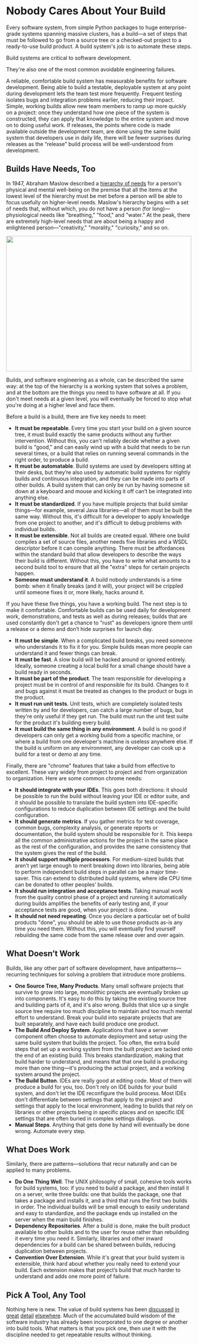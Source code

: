 # Nobody Cares About Your Build

Every software system, from simple Python packages to huge enterprise-grade
systems spanning massive clusters, has a build—a set of steps that must be
followed to go from a source tree or a checked-out project to a ready-to-use
build product. A build system's job is to automate these steps.

Build systems are critical to software development.

They're also one of the most common avoidable engineering failures.

A reliable, comfortable build system has measurable benefits for software
development. Being able to build a testable, deployable system at any point
during development lets the team test more frequently. Frequent testing
isolates bugs and integration problems earlier, reducing their impact. Simple,
working builds allow new team members to ramp up more quickly on a project:
once they understand how one piece of the system is constructed, they can
apply that knowledge to the entire system and move on to doing useful work. If
releases, the points where code is made available outside the development
team, are done using the same build system that developers use in daily life,
there will be fewer surprises during releases as the “release” build process
will be well-understood from development.

## Builds Have Needs, Too

In 1947, Abraham Maslow described a [hierarchy of
needs](http://en.wikipedia.org/wiki/Maslow's_hierarchy_of_needs) for a
person's physical and mental well-being on the premise that all the items at
the lowest level of the hierarchy must be met before a person will be able to
focus usefully on higher-level needs. Maslow's hierarchy begins with a set of
needs that, without which, you do not have a person (for long)—physiological
needs like "breathing," "food," and "water." At the peak, there are extremely
high-level needs that are about being a happy and enlightened
person—"creativity," "morality," "curiosity," and so on.

<a
href="http://codex.grimoire.ca/wp-content/uploads/2008/09/buildifesto-pyramid.png"><img
src="http://codex.grimoire.ca/wp-content/uploads/2008/09/buildifesto-pyramid.png"
alt="" title="The Pyramid" width="500" height="365" class="aligncenter
size-full wp-image-4" /></a>

Builds, and software engineering as a whole, can be described the same way: at
the top of the hierarchy is a working system that solves a problem, and at the
bottom are the things you need to have software at all. If you don't meet
needs at a given level, you will eventually be forced to stop what you're
doing at a higher level and face them.

Before a build is a build, there are five key needs to meet:

* **It must be repeatable**. Every time you start your build on a given source
  tree, it must build exactly the same products without any further
  intervention. Without this, you can't reliably decide whether a given build
  is "good," and can easily wind up with a build that needs to be run several
  times, or a build that relies on running several commands in the right
  order, to produce a build.
* **It must be automatable**. Build systems are used by developers sitting at
  their desks, but they’re also used by automatic build systems for nightly
  builds and continuous integration, and they can be made into parts of other
  builds. A build system that can only be run by having someone sit down at a
  keyboard and mouse and kicking it off can’t be integrated into anything
  else.
* **It must be standardized**. If you have multiple projects that build
  similar things—for example, several Java libraries—all of them must be built
  the same way. Without this, it's difficult for a developer to apply
  knowledge from one project to another, and it's difficult to debug problems
  with individual builds.
* **It must be extensible**. Not all builds are created equal. Where one build
  compiles a set of source files, another needs five libraries and a WSDL
  descriptor before it can compile anything. There must be affordances within
  the standard build that allow developers to describe the ways their build is
  different. Without this, you have to write what amounts to a second build
  tool to ensure that all the "extra" steps for certain projects happen.
* **Someone must understand it**. A build nobody understands is a time bomb:
  when it finally breaks (and it will), your project will be crippled until
  someone fixes it or, more likely, hacks around it.

If you have these five things, you have a working build. The next step is to
make it comfortable. Comfortable builds can be used daily for development
work, demonstrations, and tests as well as during releases; builds that are
used constantly don't get a chance to "rust" as developers ignore them until a
release or a demo and don’t hide surprises for launch day.

* **It must be simple**. When a complicated build breaks, you need someone who
  understands it to fix it for you. Simple builds mean more people can
  understand it and fewer things can break.
* **It must be fast**. A slow build will be hacked around or ignored entirely.
  Ideally, someone creating a local build for a small change should have a
  build ready in seconds.
* **It must be part of the product**. The team responsible for developing a
  project must be in control of and responsible for its build. Changes to it
  and bugs against it must be treated as changes to the product or bugs in the
  product.
* **It must run unit tests**. Unit tests, which are completely isolated tests
  written by and for developers, can catch a large number of bugs, but they're
  only useful if they get run. The build must run the unit test suite for the
  product it's building every build.
* **It must build the same thing in any environment**. A build is no good if
  developers can only get a working build from a specific machine, or where a
  build from one developer's machine is useless anywhere else. If the build is
  uniform on any environment, any developer can cook up a build for a test or
  demo at any time.

Finally, there are "chrome" features that take a build from effective to
excellent. These vary widely from project to project and from organization to
organization. Here are some common chrome needs:

* **It should integrate with your IDEs**. This goes both directions: it should
  be possible to run the build without leaving your IDE or editor suite, and
  it should be possible to translate the build system into IDE-specific
  configurations to reduce duplication between IDE settings and the build
  configuration.
* **It should generate metrics**. If you gather metrics for test coverage,
  common bugs, complexity analysis, or generate reports or documentation, the
  build system should be responsible for it. This keeps all the common
  administrative actions for the project in the same place as the rest of the
  configuration, and provides the same consistency that the system gives the
  rest of the build.
* **It should support multiple processors**. For medium-sized builds that
  aren’t yet large enough to merit breaking down into libraries, being able to
  perform independent build steps in parallel can be a major time-saver. This
  can extend to distributed build systems, where idle CPU time can be donated
  to other peoples’ builds.
* **It should run integration and acceptance tests**. Taking manual work from
  the quality control phase of a project and running it automatically during
  builds amplifies the benefits of early testing and, if your acceptance tests
  are good, when your project is done.
* **It should not need repeating**. Once you declare a particular set of build
  products "done", you should be able to use those products as-is any time you
  need them. Without this, you will eventually find yourself rebuilding the
  same code from the same release over and over again.

## What Doesn’t Work

Builds, like any other part of software development, have
antipatterns—recurring techniques for solving a problem that introduce more
problems.

* **One Source Tree, Many Products**. Many small software projects that
  survive to grow into large, monolithic projects are eventually broken up
  into components. It's easy to do this by taking the existing source tree and
  building parts of it, and it's also wrong. Builds that slice up a single
  source tree require too much discipline to maintain and too much mental
  effort to understand. Break your build into separate projects that are built
  separately, and have each build produce one product.
* **The Build And Deploy System**. Applications that have a server component
  often choose to automate deployment and setup using the same build system
  that builds the project. Too often, the extra build steps that set up a
  working system from the built project are tacked onto the end of an existing
  build. This breaks standardization, making that build harder to understand,
  and means that that one build is producing more than one thing—it's
  producing the actual project, and a working system around the project.
* **The Build Button**. IDEs are really good at editing code. Most of them
  will produce a build for you, too. Don't rely on IDE builds for your build
  system, and don't let the IDE reconfigure the build process. Most IDEs don't
  differentiate between settings that apply to the project and settings that
  apply to the local environment, leading to builds that rely on libraries or
  other projects being in specific places and on specific IDE settings that
  are often buried in complex settings dialogs.
* **Manual Steps**. Anything that gets done by hand will eventually be done
  wrong. Automate every step.

## What Does Work

Similarly, there are patterns—solutions that recur naturally and can be
applied to many problems.

* **Do One Thing Well**. The UNIX philosophy of small, cohesive tools works
  for build systems, too: if you need to build a package, and then install it
  on a server, write three builds: one that builds the package, one that takes
  a package and installs it, and a third that runs the first two builds in
  order. The individual builds will be small enough to easily understand and
  easy to standardize, and the package ends up installed on the server when
  the main build finishes.
* **Dependency Repositories**. After a build is done, make the built product
  available to other builds and to the user for reuse rather than rebuilding
  it every time you need it. Similarly, libraries and other inward
  dependencies for a build can be shared between builds, reducing duplication
  between projects.
* **Convention Over Extension**. While it's great that your build system is
  extensible, think hard about whether you really need to extend your build.
  Each extension makes that project’s build that much harder to understand and
  adds one more point of failure.

## Pick A Tool, Any Tool

Nothing here is new. The value of build systems has been
[discussed](http://www.joelonsoftware.com/articles/fog0000000043.html)
[in](http://www.gamesfromwithin.com/articles/0506/000092.html)
[great](http://c2.com/cgi/wiki?BuildSystem)
[detail](http://www.codinghorror.com/blog/archives/000988.html)
[elsewhere](http://www.cc2e.com/). Much of the accumulated build wisdom of the
software industry has already been incorporated to one degree or another into
build tools. What matters is that you pick one, then use it with the
discipline needed to get repeatable results without thinking.
